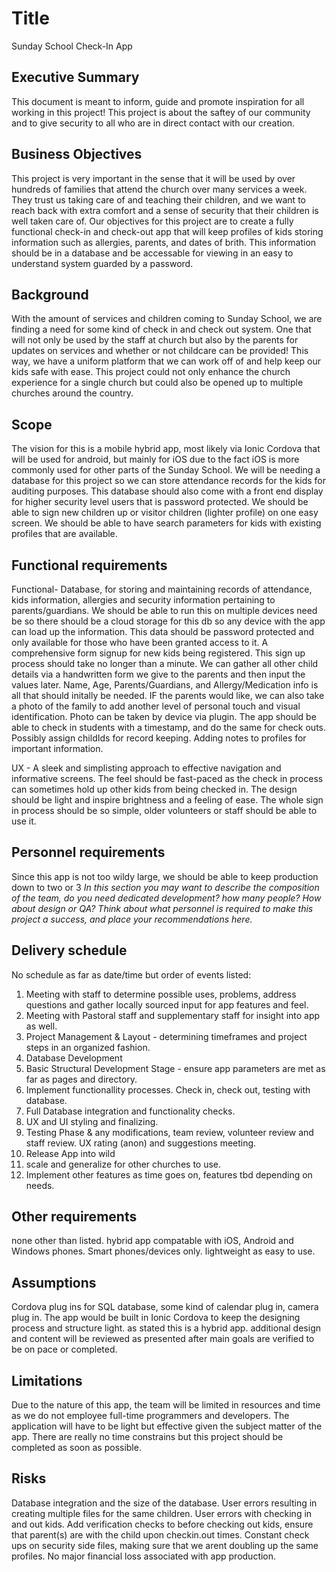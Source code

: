# Title
Sunday School Check-In App

## Executive Summary
This document is meant to inform, guide and promote inspiration for all working in this project! This project is about the saftey of our community and to give security to all who are in direct contact with our creation.

## Business Objectives

This project is very important in the sense that it will be used by over hundreds of families that attend the church over many services a week. They trust us taking care of and teaching their children, and we want to reach back with extra comfort and a sense of security that their children is well taken care of. Our objectives for this project are to create a fully functional check-in and check-out app that will keep profiles of kids storing information such as allergies, parents, and dates of brith. This information should be in a database and be accessable for viewing in an easy to understand system guarded by a password. 

## Background
With the amount of services and children coming to Sunday School, we are finding a need for some kind of check in and check out system. One that will not only be used by the staff at church but also by the parents for updates on services and whether or not childcare can be provided! This way, we have a uniform platform that we can work off of and help keep our kids safe with ease. This project could not only enhance the church experience for a single church but could also be opened up to multiple churches around the country. 

## Scope

The vision for this is a mobile hybrid app, most likely via Ionic Cordova that will be used for android, but mainly for iOS due to the fact iOS is more commonly used for other parts of the Sunday School. We will be needing a database for this project so we can store attendance records for the kids for auditing purposes. This database should also come with a front end display for higher security level users that is password protected. We should be able to sign new children up or visitor children (lighter profile) on one easy screen. We should be able to have search parameters for kids with existing profiles that are available.

## Functional requirements

Functional- 
Database, for storing and maintaining records of attendance, kids information, allergies and security information pertaining to parents/guardians. We should be able to run this on multiple devices need be so there should be a cloud storage for this db so any device with the app can load up the information. This data should be password protected and only available for those who have been granted access to it. A comprehensive form signup for new kids being registered. This sign up process should take no longer than a minute. We can gather all other child details via a handwritten form we give to the parents and then input the values later. Name, Age, Parents/Guardians, and Allergy/Medication info is all that should initally be needed. IF the parents would like, we can also take a photo of the family to add another level of personal touch and visual identification. Photo can be taken by device via plugin. The app should be able to check in students with a timestamp, and do the same for check outs. Possibly assign childIds for record keeping. Adding notes to profiles for important information.

UX - 
A sleek and simplisting approach to effective navigation and informative screens. The feel should be fast-paced as the check in process can sometimes hold up other kids from being checked in. The design should be light and inspire brightness and a feeling of ease. The whole sign in process should be so simple, older volunteers or staff should be able to use it. 


## Personnel requirements

Since this app is not too wildy large, we should be able to keep production down to two or 3 
*In this section you may want to describe the composition of the team, do you need dedicated development?  how many people?  How about design or QA?  Think about what personnel is required to make this project a success, and place your recommendations here.*

## Delivery schedule

No schedule as far as date/time but order of events listed: 

1) Meeting with staff to determine possible uses, problems, address questions and gather locally sourced input for app features and feel. 
2) Meeting with Pastoral staff and supplementary staff for insight into app as well. 
3) Project Management & Layout - determining timeframes and project steps in an organized fashion. 
4) Database Development 
5) Basic Structural Development Stage - ensure app parameters are met as far as pages and directory. 
6) Implement functionallity processes. Check in, check out, testing with database. 
7) Full Database integration and functionality checks. 
8) UX and UI styling and finalizing. 
9) Testing Phase & any modifications, team review, volunteer review and staff review. UX rating (anon) and suggestions meeting.
10) Release App into wild
11) scale and generalize for other churches to use.
12) Implement other features as time goes on, features tbd depending on needs. 

## Other requirements

none other than listed. hybrid app compatable with iOS, Android and Windows phones. Smart phones/devices only. lightweight as easy to use. 

## Assumptions

Cordova plug ins for SQL database, some kind of calendar plug in, camera plug in. The app would be built in Ionic Cordova to keep the designing process and structure light. as stated this is a hybrid app. additional design and content will be reviewed as presented after main goals are verified to be on pace or completed. 

## Limitations

Due to the nature of this app, the team will be limited in resources and time as we do not employee full-time programmers and developers. The application will have to be light but effective given the subject matter of the app. There are really no time constrains but this project should be completed as soon as possible.

## Risks

Database integration and the size of the database. User errors resulting in creating multiple files for the same children. User errors with checking in and out kids. Add verification checks to before checking out kids, ensure that parent(s) are with the child upon checkin.out times. Constant check ups on security side files, making sure that we arent doubling up the same profiles. No major financial loss associated with app production. 
